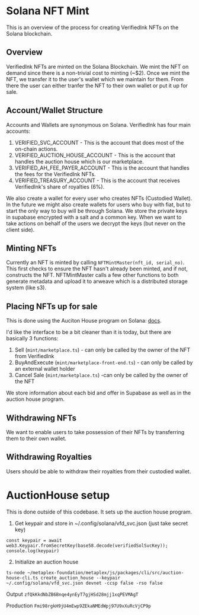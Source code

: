 # Solana NFT Mint
This is an overview of the process for creating VerifiedInk NFTs on the Solana blockchain.

## Overview
VerifiedInk NFTs are minted on the Solana Blockchain. We mint the NFT on demand since there is a non-trivial cost to minting (~$2). Once we mint the NFT, we transfer it to the user's wallet which we maintain for them. From there the user can either tranfer the NFT to their own wallet or put it up for sale.

## Account/Wallet Structure
Accounts and Wallets are synonymous on Solana. VerifiedInk has four main accounts:
1. VERIFIED_SVC_ACCOUNT - This is the account that does most of the on-chain actions.
2. VERIFIED_AUCTION_HOUSE_ACCOUNT - This is the account that handles the auction house which is our marketplace.
3. VERIFIED_AH_FEE_PAYER_ACCOUNT - This is the account that handles the fees for the VerifiedInk NFTs.
4. VERIFIED_TREASURY_ACCOUNT - This is the account that receives VerifiedInk's share of royalties (6%).

We also create a wallet for every user who creates NFTs (Custodied Wallet). In the future we might also create wallets for users who buy with fiat, but to start the only way to buy will be through Solana. We store the private keys in supabase encrypted with a salt and a common key. When we want to take actions on behalf of the users we decrypt the keys (but never on the client side).

## Minting NFTs
Currently an NFT is minted by calling `NFTMintMaster(nft_id, serial_no)`. This first checks to ensure the NFT hasn't already been minted, and  if not, constructs the NFT. 
NFTMintMaster calls a few other functions to both generate metadata and upload it to arweave which is a distributed storage system (like s3).

## Placing NFTs up for sale
This is done using the Auciton House program on Solana: [docs](https://docs.metaplex.com/auction-house/definition). 

I'd like the interface to be a bit cleaner than it is today, but there are basically 3 functions:
1. Sell (`mint/marketplace.ts`) - can only be called by the owner of the NFT from VerifiedInk
2. BuyAndExecute (`mint/marketplace-front-end.ts`) - can only be called by an external wallet holder
3. Cancel Sale (`mint/marketplace.ts`) -can only be called by the owner of the NFT

We store information about each bid and offer in Supabase as well as in the auction house program.

## Withdrawing NFTs
We want to enable users to take possession of their NFTs by transferring them to their own wallet.

## Withdrawing Royalties
Users should be able to withdraw their royalties from their custodied wallet.



# AuctionHouse setup
This is done outside of this codebase. It sets up the auction house program.

1. Get keypair and store in ~/.config/solana/vfd_svc.json (just take secret key)
  ```
  const keypair = await web3.Keypair.fromSecretKey(base58.decode(verifiedSolSvcKey));
  console.log(keypair)
  ```
2. Initialize an auction house
```
ts-node ~/metaplex-foundation/metaplex/js/packages/cli/src/auction-house-cli.ts create_auction_house --keypair ~/.config/solana/vfd_svc.json devnet -ccsp false -rso false

```
Output `zfQkKkdNbZB6Bnqe4ynEyT7gjHSd28mjj1xqPEVMAgT`

Production `Fmi98rgkH9jU4mEwp9ZEkaNMEdWpj97U9xXuRcVjCP9p`


